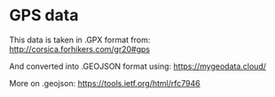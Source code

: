 # GPS data
This data is taken in .GPX format from: http://corsica.forhikers.com/gr20#gps

And converted into .GEOJSON format using: https://mygeodata.cloud/

More on .geojson: https://tools.ietf.org/html/rfc7946
